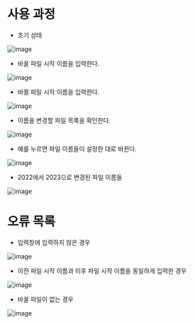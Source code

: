 # 사용 과정

- 초기 상태

![image](https://github.com/KimTeddy/VBScript/assets/68770209/6371c6a2-2122-4ef3-ad5f-e9c54ed7dcd2)
- 바꿀 파일 시작 이름을 입력한다.

![image](https://github.com/KimTeddy/VBScript/assets/68770209/ddea5199-5ee8-4714-9182-d9667cecde45)
- 바뀔 파일 시작 이름을 입력한다.

![image](https://github.com/KimTeddy/VBScript/assets/68770209/0a366063-c98f-4982-a6d7-f14b122ee14a)
- 이름을 변경할 파일 목록을 확인한다.

![image](https://github.com/KimTeddy/VBScript/assets/68770209/1270bca7-f4c2-4d63-a261-31c1dd18b627)
- 예를 누르면 파일 이름들이 설정한 대로 바뀐다.

![image](https://github.com/KimTeddy/VBScript/assets/68770209/05c42104-389a-488d-a779-a1dc8123300b)
- 2022에서 2023으로 변경된 파일 이름들

![image](https://github.com/KimTeddy/VBScript/assets/68770209/17436044-dac7-44b7-8615-f66a2dfe48e9)




# 오류 목록
- 입력창에 입력하지 않은 경우

![image](https://github.com/KimTeddy/VBScript/assets/68770209/94dfd997-c72c-4936-859d-b53a4b335115)
- 이전 파일 시작 이름과 이후 파일 시작 이름을 동일하게 입력한 경우

![image](https://github.com/KimTeddy/VBScript/assets/68770209/34cbf824-b8b2-42f8-b5b3-ce514f7ff913)
- 바꿀 파일이 없는 경우

![image](https://github.com/KimTeddy/VBScript/assets/68770209/7457475e-f6b0-41d6-83b3-9998fd390c66)
